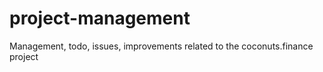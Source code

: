 # project-management
Management, todo, issues, improvements related to the coconuts.finance project
